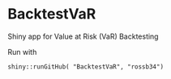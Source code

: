 BacktestVaR
===========

Shiny app for Value at Risk (VaR) Backtesting

Run with

`shiny::runGitHub( "BacktestVaR", "rossb34")`
